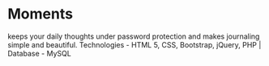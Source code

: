 # Moments
keeps your daily thoughts under password protection and makes journaling simple and beautiful.
Technologies - HTML 5, CSS, Bootstrap, jQuery, PHP | Database - MySQL
